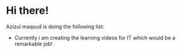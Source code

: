 # Hi there!

Azizul maqsud is doing the following list:
- Currently i am creating the learning videos for IT which would be a remarkable job!

